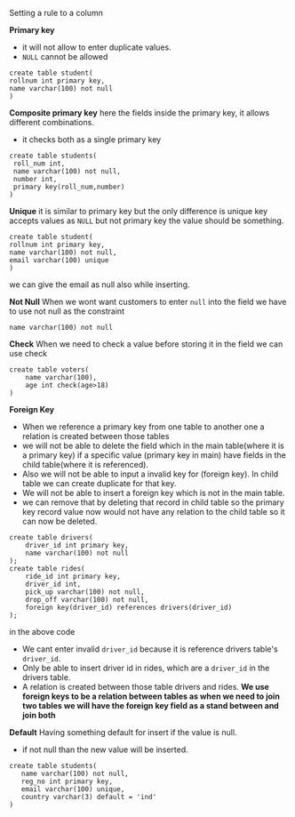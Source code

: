 Setting a rule to a column

**Primary key**
- it will not allow to enter duplicate values.
- `NULL` cannot be allowed
```mysql
create table student(
rollnum int primary key,
name varchar(100) not null
)
```
**Composite primary key**
here the fields inside the primary key, it allows different combinations.
- it checks both as a single primary key
```mysql
create table students(
 roll_num int,
 name varchar(100) not null,
 number int,
 primary key(roll_num,number)
)
```

**Unique**
it is similar to primary key but the only difference is unique key accepts values as `NULL` but not primary key the value should be something.
```mysql
create table student(
rollnum int primary key,
name varchar(100) not null,
email varchar(100) unique
)
```
we can give the email as null also while inserting.

**Not Null**
When we wont want customers to enter `null` into the field we have to use not null  as the constraint 
```mysql
name varchar(100) not null
```

**Check**
When we need to check a value before storing it in the field we can use check
```mysql
create table voters(
	name varchar(100),
	age int check(age>18)
)
```

**Foreign Key**
 - When we reference a primary key from one table to another one a relation is created between those tables
 - we will not be able to delete the field which in the main table(where it is a primary key)  if a specific value (primary key in main) have fields in the child table(where it is referenced).
 - Also we will not be able to input a invalid key for (foreign key). In child table we can create duplicate for that key.
 - We will not be able to insert a foreign key which is not in the main table.
 - we can remove that by deleting that record in child table so the primary key record value now would not have any relation to the child table so it can now be deleted.

```mysql
create table drivers(
    driver_id int primary key,
    name varchar(100) not null
);
create table rides(
    ride_id int primary key,
    driver_id int,
    pick_up varchar(100) not null,
    drop_off varchar(100) not null,
    foreign key(driver_id) references drivers(driver_id)
);

```
in the above code
- We cant enter invalid `driver_id` because it is reference drivers table's `driver_id`.
- Only be able to insert driver id in rides, which are a `driver_id` in the drivers table.
- A relation is created between those table drivers and rides.
**We use foreign keys to be a relation between tables as when we need to join two tables we will have the foreign key field as a stand between and join both**

**Default**
 Having something  default for insert if the value is null.
 - if not null than the new value will be inserted.
 ```mysql
 create table students(
	name varchar(100) not null,
	reg_no int primary key,
	email varchar(100) unique,
	country varchar(3) default = 'ind'
 )
```